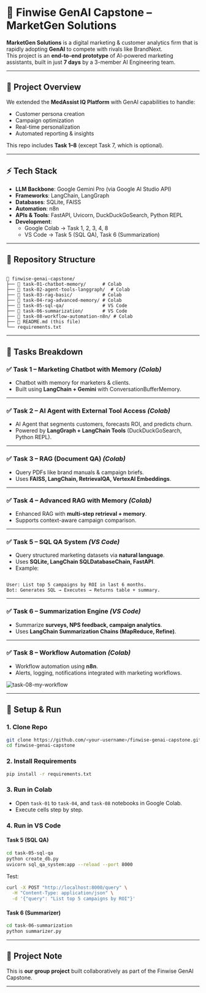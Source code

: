 # 🚀 Finwise GenAI Capstone – MarketGen Solutions

**MarketGen Solutions** is a digital marketing & customer analytics firm that is rapidly adopting **GenAI** to compete with rivals like BrandNext.  
This project is an **end-to-end prototype** of AI-powered marketing assistants, built in just **7 days** by a 3-member AI Engineering team.  

---

## 📖 Project Overview
We extended the **MedAssist IQ Platform** with GenAI capabilities to handle:
- Customer persona creation  
- Campaign optimization  
- Real-time personalization  
- Automated reporting & insights  

This repo includes **Task 1–8** (except Task 7, which is optional).

---

## ⚡ Tech Stack
- **LLM Backbone**: Google Gemini Pro (via Google AI Studio API)  
- **Frameworks**: LangChain, LangGraph  
- **Databases**: SQLite, FAISS  
- **Automation**: n8n  
- **APIs & Tools**: FastAPI, Uvicorn, DuckDuckGoSearch, Python REPL  
- **Development**:  
  - Google Colab → Task 1, 2, 3, 4, 8  
  - VS Code → Task 5 (SQL QA), Task 6 (Summarization)  

---

## 📂 Repository Structure
```

📁 finwise-genai-capstone/
├── 📁 task-01-chatbot-memory/      # Colab
├── 📁 task-02-agent-tools-langgraph/  # Colab
├── 📁 task-03-rag-basic/           # Colab
├── 📁 task-04-rag-advanced-memory/ # Colab
├── 📁 task-05-sql-qa/              # VS Code
├── 📁 task-06-summarization/       # VS Code
├── 📁 task-08-workflow-automation-n8n/ # Colab
├── 📄 README.md (this file)
└── requirements.txt

```

---

## 📝 Tasks Breakdown

### ✅ Task 1 – Marketing Chatbot with Memory *(Colab)*
- Chatbot with memory for marketers & clients.  
- Built using **LangChain + Gemini** with ConversationBufferMemory.  

---

### ✅ Task 2 – AI Agent with External Tool Access *(Colab)*
- AI Agent that segments customers, forecasts ROI, and predicts churn.  
- Powered by **LangGraph + LangChain Tools** (DuckDuckGoSearch, Python REPL).  

---

### ✅ Task 3 – RAG (Document QA) *(Colab)*
- Query PDFs like brand manuals & campaign briefs.  
- Uses **FAISS, LangChain, RetrievalQA, VertexAI Embeddings**.  

---

### ✅ Task 4 – Advanced RAG with Memory *(Colab)*
- Enhanced RAG with **multi-step retrieval + memory**.  
- Supports context-aware campaign comparison.  

---

### ✅ Task 5 – SQL QA System *(VS Code)*
- Query structured marketing datasets via **natural language**.  
- Uses **SQLite, LangChain SQLDatabaseChain, FastAPI**.  
- Example:  
```

User: List top 5 campaigns by ROI in last 6 months.
Bot: Generates SQL → Executes → Returns table + summary.

````

---

### ✅ Task 6 – Summarization Engine *(VS Code)*
- Summarize **surveys, NPS feedback, campaign analytics**.  
- Uses **LangChain Summarization Chains (MapReduce, Refine)**.  

---

### ✅ Task 8 – Workflow Automation *(Colab)*
- Workflow automation using **n8n**.  
- Alerts, logging, notifications integrated with marketing workflows.
  
![task-08-my-workflow](https://github.com/user-attachments/assets/130551cb-1d89-4da1-ab0c-1afe76cb19e0)

---

## 🚀 Setup & Run

### 1. Clone Repo
```bash
git clone https://github.com/<your-username>/finwise-genai-capstone.git
cd finwise-genai-capstone
````

### 2. Install Requirements

```bash
pip install -r requirements.txt
```

### 3. Run in Colab

* Open `task-01` to `task-04`, and `task-08` notebooks in Google Colab.
* Execute cells step by step.

### 4. Run in VS Code

#### Task 5 (SQL QA)

```bash
cd task-05-sql-qa
python create_db.py
uvicorn sql_qa_system:app --reload --port 8000
```

Test:

```bash
curl -X POST "http://localhost:8000/query" \
  -H "Content-Type: application/json" \
  -d '{"query": "List top 5 campaigns by ROI"}'
```

#### Task 6 (Summarizer)

```bash
cd task-06-summarization
python summarizer.py
```

---

## 👥 Project Note

This is **our group project** built collaboratively as part of the Finwise GenAI Capstone.

---
